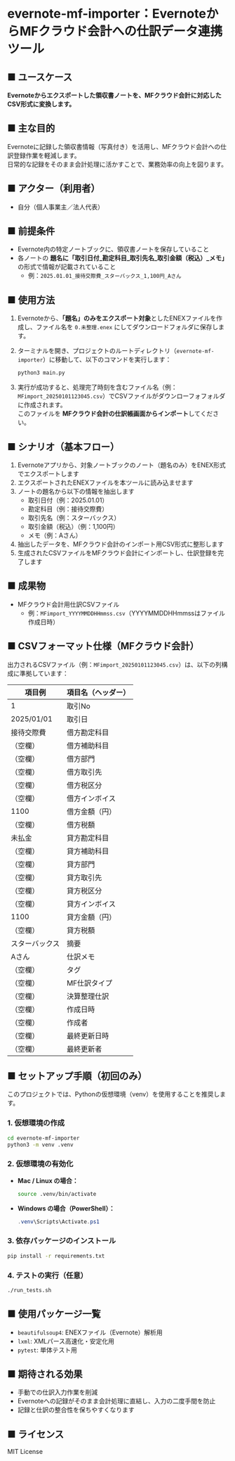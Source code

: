 # evernote-mf-importer：EvernoteからMFクラウド会計への仕訳データ連携ツール

## ■ ユースケース

**Evernoteからエクスポートした領収書ノートを、MFクラウド会計に対応したCSV形式に変換します。**

## ■ 主な目的

Evernoteに記録した領収書情報（写真付き）を活用し、MFクラウド会計への仕訳登録作業を軽減します。  
日常的な記録をそのまま会計処理に活かすことで、業務効率の向上を図ります。

## ■ アクター（利用者）

- 自分（個人事業主／法人代表）

## ■ 前提条件

- Evernote内の特定ノートブックに、領収書ノートを保存していること  
- 各ノートの **題名に「取引日付_勘定科目_取引先名_取引金額（税込）_メモ」** の形式で情報が記載されていること  
  - 例：`2025.01.01_接待交際費_スターバックス_1,100円_Aさん`

## ■ 使用方法

1. Evernoteから、**「題名」のみをエクスポート対象**としたENEXファイルを作成し、ファイル名を `0.未整理.enex` にしてダウンロードフォルダに保存します。
2. ターミナルを開き、プロジェクトのルートディレクトリ（`evernote-mf-importer`）に移動して、以下のコマンドを実行します：

   ```bash
   python3 main.py
   ```

3. 実行が成功すると、処理完了時刻を含むファイル名（例：`MFimport_20250101123045.csv`）でCSVファイルがダウンローフォフォルダに作成されます。  
   このファイルを **MFクラウド会計の仕訳帳画面からインポート**してください。

## ■ シナリオ（基本フロー）

1. Evernoteアプリから、対象ノートブックのノート（題名のみ）をENEX形式でエクスポートします  
2. エクスポートされたENEXファイルを本ツールに読み込ませます  
3. ノートの題名から以下の情報を抽出します  
   - 取引日付（例：2025.01.01）  
   - 勘定科目（例：接待交際費）  
   - 取引先名（例：スターバックス）  
   - 取引金額（税込）（例：1,100円）  
   - メモ（例：Aさん）  
4. 抽出したデータを、MFクラウド会計のインポート用CSV形式に整形します  
5. 生成されたCSVファイルをMFクラウド会計にインポートし、仕訳登録を完了します

## ■ 成果物

- MFクラウド会計用仕訳CSVファイル  
  - 例：`MFimport_YYYYMMDDHHmmss.csv`（YYYYMMDDHHmmssはファイル作成日時）

## ■ CSVフォーマット仕様（MFクラウド会計）

出力されるCSVファイル（例：`MFimport_20250101123045.csv`）は、以下の列構成に準拠しています：

| 項目例         | 項目名（ヘッダー）       |
|----------------|--------------------------|
| 1              | 取引No                   |
| 2025/01/01     | 取引日                   |
| 接待交際費     | 借方勘定科目             |
| （空欄）       | 借方補助科目             |
| （空欄）       | 借方部門                 |
| （空欄）       | 借方取引先               |
| （空欄）       | 借方税区分               |
| （空欄）       | 借方インボイス           |
| 1100           | 借方金額（円）           |
| （空欄）       | 借方税額                 |
| 未払金         | 貸方勘定科目             |
| （空欄）       | 貸方補助科目             |
| （空欄）       | 貸方部門                 |
| （空欄）       | 貸方取引先               |
| （空欄）       | 貸方税区分               |
| （空欄）       | 貸方インボイス           |
| 1100           | 貸方金額（円）           |
| （空欄）       | 貸方税額                 |
| スターバックス | 摘要                     |
| Aさん          | 仕訳メモ                 |
| （空欄）       | タグ                     |
| （空欄）       | MF仕訳タイプ             |
| （空欄）       | 決算整理仕訳             |
| （空欄）       | 作成日時                 |
| （空欄）       | 作成者                   |
| （空欄）       | 最終更新日時             |
| （空欄）       | 最終更新者               |

## ■ セットアップ手順（初回のみ）

このプロジェクトでは、Pythonの仮想環境（venv）を使用することを推奨します。

### 1. 仮想環境の作成

```bash
cd evernote-mf-importer
python3 -m venv .venv
```

### 2. 仮想環境の有効化

- **Mac / Linux の場合：**

    ```bash
    source .venv/bin/activate
    ```

- **Windows の場合（PowerShell）：**

    ```powershell
    .venv\Scripts\Activate.ps1
    ```

### 3. 依存パッケージのインストール

```bash
pip install -r requirements.txt
```

### 4. テストの実行（任意）

```bash
./run_tests.sh
```

## ■ 使用パッケージ一覧

- `beautifulsoup4`: ENEXファイル（Evernote）解析用
- `lxml`: XMLパース高速化・安定化用
- `pytest`: 単体テスト用

## ■ 期待される効果

- 手動での仕訳入力作業を削減  
- Evernoteへの記録がそのまま会計処理に直結し、入力の二度手間を防止  
- 記録と仕訳の整合性を保ちやすくなります

## ■ ライセンス

MIT License
